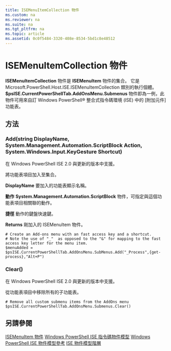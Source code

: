 ```yaml
---
title: ISEMenuItemCollection 物件
ms.custom: na
ms.reviewer: na
ms.suite: na
ms.tgt_pltfrm: na
ms.topic: article
ms.assetid: 0c0f5484-3320-408e-8534-5bd1c8e48512
---
```

# ISEMenuItemCollection 物件
  **ISEMenuItemCollection** 物件是 **ISEMenuItem** 物件的集合。 它是 Microsoft.PowerShell.Host.ISE.ISEMenuItemCollection 類別的執行個體。 **$psISE.CurrentPowerShellTab.AddOnsMenu.Submenus** 物件即為一例，此物件可用來自訂 Windows PowerShell® 整合式指令碼環境 (ISE) 中的 [附加元件] 功能表。

## 方法

### Add(string DisplayName, System.Management.Automation.ScriptBlock Action, System.Windows.Input.KeyGesture Shortcut)
  在 Windows PowerShell ISE 2.0 與更新的版本中支援。 

 將功能表項目加入至集合。

 **DisplayName**
 要加入的功能表顯示名稱。

 **動作**
 **System.Management.Automation.ScriptBlock** 物件，可指定與這個功能表項目相關聯的動作。

 **捷徑**
 動作的鍵盤快速鍵。

 **Returns**
 剛加入的 ISEMenuItem 物件。

```
# Create an Add-ons menu with an fast access key and a shortcut.
# Note the use of "_"  as opposed to the "&" for mapping to the fast access key letter for the menu item.
$menuAdded = $psISE.CurrentPowerShellTab.AddOnsMenu.SubMenus.Add("_Process",{get-process},"Alt+P")
```

### Clear()
  在 Windows PowerShell ISE 2.0 與更新的版本中支援。 

 從功能表項目中移除所有的子功能表。

```
# Remove all custom submenu items from the AddOns menu
$psISE.CurrentPowerShellTab.AddOnsMenu.Submenus.Clear()

```

## 另請參閱
 [ISEMenuItem 物件](The-ISEMenuItem-Object.md) 
 [Windows PowerShell ISE 指令碼物件模型](The-Windows-PowerShell-ISE-Scripting-Object-Model.md) 
 [Windows PowerShell ISE 物件模型參考](Windows-PowerShell-ISE-Object-Model-Reference.md) 
 [ISE 物件模型階層](The-ISE-Object-Model-Hierarchy.md)

  


<!--HONumber=May16_HO2-->


